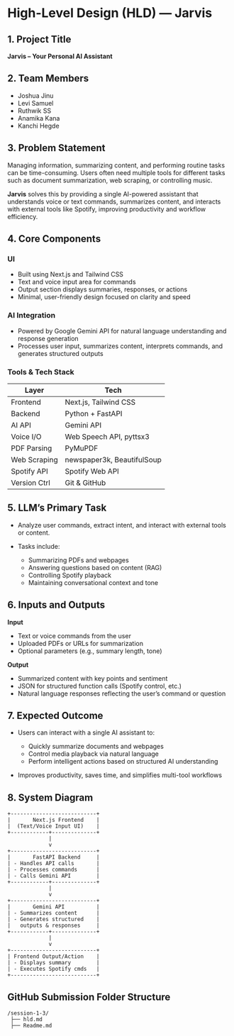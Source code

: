 # High-Level Design (HLD) — Jarvis

## 1. Project Title

**Jarvis – Your Personal AI Assistant**

## 2. Team Members

* Joshua Jinu
* Levi Samuel
* Ruthwik SS
* Anamika Kana
* Kanchi Hegde

## 3. Problem Statement

Managing information, summarizing content, and performing routine tasks can be time-consuming. Users often need multiple tools for different tasks such as document summarization, web scraping, or controlling music.

**Jarvis** solves this by providing a single AI-powered assistant that understands voice or text commands, summarizes content, and interacts with external tools like Spotify, improving productivity and workflow efficiency.

## 4. Core Components

### UI

* Built using Next.js and Tailwind CSS
* Text and voice input area for commands
* Output section displays summaries, responses, or actions
* Minimal, user-friendly design focused on clarity and speed

### AI Integration

* Powered by Google Gemini API for natural language understanding and response generation
* Processes user input, summarizes content, interprets commands, and generates structured outputs

### Tools & Tech Stack

| Layer        | Tech                       |
| ------------ | -------------------------- |
| Frontend     | Next.js, Tailwind CSS      |
| Backend      | Python + FastAPI           |
| AI API       | Gemini API                 |
| Voice I/O    | Web Speech API, pyttsx3    |
| PDF Parsing  | PyMuPDF                    |
| Web Scraping | newspaper3k, BeautifulSoup |
| Spotify API  | Spotify Web API            |
| Version Ctrl | Git & GitHub               |

## 5. LLM’s Primary Task

* Analyze user commands, extract intent, and interact with external tools or content.
* Tasks include:

  * Summarizing PDFs and webpages
  * Answering questions based on content (RAG)
  * Controlling Spotify playback
  * Maintaining conversational context and tone

## 6. Inputs and Outputs

**Input**

* Text or voice commands from the user
* Uploaded PDFs or URLs for summarization
* Optional parameters (e.g., summary length, tone)

**Output**

* Summarized content with key points and sentiment
* JSON for structured function calls (Spotify control, etc.)
* Natural language responses reflecting the user’s command or question

## 7. Expected Outcome

* Users can interact with a single AI assistant to:

  * Quickly summarize documents and webpages
  * Control media playback via natural language
  * Perform intelligent actions based on structured AI understanding
* Improves productivity, saves time, and simplifies multi-tool workflows

## 8. System Diagram

```
+---------------------------+
|       Next.js Frontend    |
|  (Text/Voice Input UI)    |
+------------+--------------+
             |
             v
+---------------------------+
|       FastAPI Backend     |
| - Handles API calls       |
| - Processes commands      |
| - Calls Gemini API        |
+------------+--------------+
             |
             v
+---------------------------+
|       Gemini API          |
| - Summarizes content      |
| - Generates structured    |
|   outputs & responses     |
+------------+--------------+
             |
             v
+---------------------------+
| Frontend Output/Action    |
| - Displays summary        |
| - Executes Spotify cmds   |
+---------------------------+
```

## GitHub Submission Folder Structure

```
/session-1-3/
 ├── hld.md
 ├── Readme.md
```
